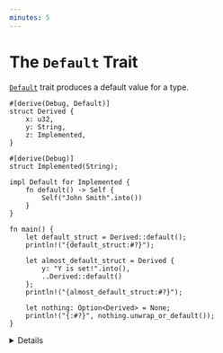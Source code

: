 ```yaml
---
minutes: 5
---
```


# The `Default` Trait

[`Default`][1] trait produces a default value for a type.

```rust,editable
#[derive(Debug, Default)]
struct Derived {
    x: u32,
    y: String,
    z: Implemented,
}

#[derive(Debug)]
struct Implemented(String);

impl Default for Implemented {
    fn default() -> Self {
        Self("John Smith".into())
    }
}

fn main() {
    let default_struct = Derived::default();
    println!("{default_struct:#?}");

    let almost_default_struct = Derived {
        y: "Y is set!".into(),
        ..Derived::default()
    };
    println!("{almost_default_struct:#?}");

    let nothing: Option<Derived> = None;
    println!("{:#?}", nothing.unwrap_or_default());
}
```

<details>

- It can be implemented directly or it can be derived via `#[derive(Default)]`.
- A derived implementation will produce a value where all fields are set to
  their default values.
  - This means all types in the struct must implement `Default` too.
- Standard Rust types often implement `Default` with reasonable values (e.g.
  `0`, `""`, etc).
- The partial struct initialization works nicely with default.
- The Rust standard library is aware that types can implement `Default` and
  provides convenience methods that use it.
- The `..` syntax is called [struct update syntax][2].

</details>

[1]: https://doc.rust-lang.org/std/default/trait.Default.html
[2]: https://doc.rust-lang.org/book/ch05-01-defining-structs.html#creating-instances-from-other-instances-with-struct-update-syntax
